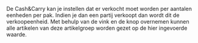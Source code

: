 De Cash&Carry kan je instellen dat er verkocht moet worden per aantalen eenheden per pak. Indien je dan een partij verkoopt dan wordt dit de verkoopeenheid.  Met behulp van de vink en de knop overnemen kunnen alle artikelen van deze artikelgroep worden gezet op de hier ingevoerde waarde.